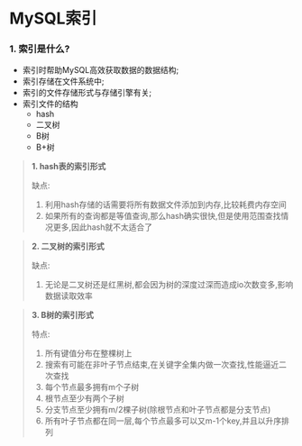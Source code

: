 # MySQL索引


### 1. 索引是什么?

* 索引时帮助MySQL高效获取数据的数据结构;
* 索引存储在文件系统中;
* 索引的文件存储形式与存储引擎有关;
* 索引文件的结构
  * hash
  * 二叉树
  * B树
  * B+树

> **1. hash表的索引形式**
>
> 缺点:
>
> 1. 利用hash存储的话需要将所有数据文件添加到内存,比较耗费内存空间
> 2. 如果所有的查询都是等值查询,那么hash确实很快,但是使用范围查找情况更多,因此hash就不太适合了

> **2. 二叉树的索引形式**
>
> 缺点:
>
> 1. 无论是二叉树还是红黑树,都会因为树的深度过深而造成io次数变多,影响数据读取效率

> **3. B树的索引形式**
>
> 特点:
>
> 1. 所有键值分布在整棵树上
> 2. 搜索有可能在非叶子节点结束,在关键字全集内做一次查找,性能逼近二次查找
> 3. 每个节点最多拥有m个子树
> 4. 根节点至少有两个子树
> 5. 分支节点至少拥有m/2棵子树(除根节点和叶子节点都是分支节点)
> 6. 所有叶子节点都在同一层,每个节点最多可以又m-1个key,并且以升序排列

